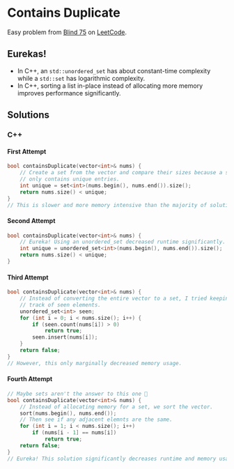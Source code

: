 # Contains Duplicate
Easy problem from [Blind 75](../) on [LeetCode](https://leetcode.com/problems/contains-duplicate/).

## Eurekas!
- In C++, an `std::unordered_set` has about constant-time complexity while a `std::set` has logarithmic complexity.
- In C++, sorting a list in-place instead of allocating more memory improves performance significantly.

## Solutions
### C++
#### First Attempt
```cpp
bool containsDuplicate(vector<int>& nums) {
	// Create a set from the vector and compare their sizes because a set
	// only contains unique entries.
	int unique = set<int>(nums.begin(), nums.end()).size();
	return nums.size() < unique;
}
// This is slower and more memory intensive than the majority of solutions.
```

#### Second Attempt
```cpp
bool containsDuplicate(vector<int>& nums) {
	// Eureka! Using an unordered_set decreased runtime significantly.
	int unique = unordered_set<int>(nums.begin(), nums.end()).size();
	return nums.size() < unique;
}
```

#### Third Attempt
```cpp
bool containsDuplicate(vector<int>& nums) {
	// Instead of converting the entire vector to a set, I tried keeping
	// track of seen elements.
	unordered_set<int> seen;
	for (int i = 0; i < nums.size(); i++) {
		if (seen.count(nums[i]) > 0)	
			return true;
		seen.insert(nums[i]);
	}
	return false;
}
// However, this only marginally decreased memory usage.
```

#### Fourth Attempt
```cpp
// Maybe sets aren't the answer to this one 🤔
bool containsDuplicate(vector<int>& nums) {
	// Instead of allocating memory for a set, we sort the vector.
	sort(nums.begin(), nums.end());
	// Then see if any adjacent elemnts are the same.
	for (int i = 1; i < nums.size(); i++)
		if (nums[i - 1] == nums[i])
			return true;
	return false;
}
// Eureka! This solution significantly decreases runtime and memory usage.
```
